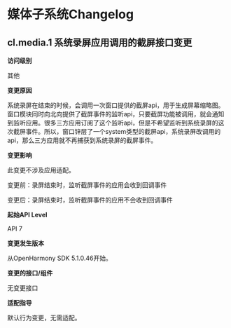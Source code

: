 # 媒体子系统Changelog

## cl.media.1 系统录屏应用调用的截屏接口变更

**访问级别**

其他

**变更原因**

系统录屏在结束的时候，会调用一次窗口提供的截屏api，用于生成屏幕缩略图。窗口模块同时向北向提供了截屏事件的监听api，只要截屏功能被调用，就会通知到监听应用。很多三方应用订阅了这个监听api，但是不希望监听到系统录屏的这次截屏事件。所以，窗口锌层了一个system类型的截屏api，系统录屏改调用的api，那么三方应用就不再捕获到系统录屏的截屏事件。

**变更影响**

此变更不涉及应用适配。

变更前：录屏结束时，监听截屏事件的应用会收到回调事件

变更后：录屏结束时，监听截屏事件的应用不会收到回调事件

**起始API Level**

API 7

**变更发生版本**

从OpenHarmony SDK 5.1.0.46开始。

**变更的接口/组件**

无变更接口

**适配指导**

默认行为变更，无需适配。

